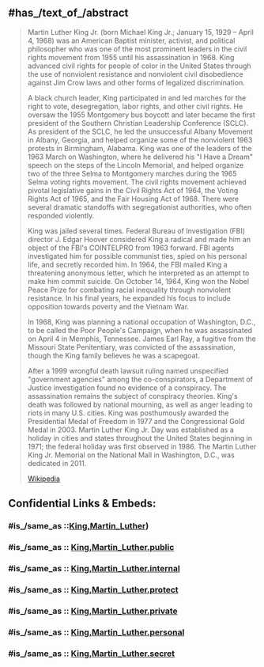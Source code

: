 ﻿---
academic_degree: '[[_Standards/WikiData/WD~Doctor_of_Philosophy,752297]]'
aliases:
- "Martin Luther King, Jr."
- "Michael King Jr."
archives_at: '[[_Standards/WikiData/WD~Swarthmore_College_Peace_Collection,98382711]]'
audio_recording_of_the_subject_s_spoken_voice: "http://commons.wikimedia.org/wiki/Special:FilePath/Martin%20Luther%20King%2C%20Jr.%20speaks%20about%20Barry%20Goldwater%20at%20a%20press%20conference%20at%20Amsterdam%20Airport%20Schiphol%2C%20August%201964%20%28audio%20from%20Polygoon%29.oga"
award_received:
- '[[_Standards/WikiData/WD~Time_Person_of_the_Year,207826]]'
- '[[_Standards/WikiData/WD~Congressional_Gold_Medal,721743]]'
- '[[_Standards/WikiData/WD~Order_of_the_Companions_of_O._R._Tambo,727815]]'
- '[[_Standards/WikiData/WD~Pacem_in_Terris_Award,973645]]'
- '[[_Standards/WikiData/WD~Spingarn_Medal,1994926]]'
- '[[_Standards/WikiData/WD~Jawaharlal_Nehru_Award_for_International_Understanding,3295156]]'
- '[[_Standards/WikiData/WD~Gandhi_Peace_Award,3404636]]'
- '[[_Standards/WikiData/WD~Anisfield-Wolf_Book_Awards,4765305]]'
- '[[_Standards/WikiData/WD~Margaret_Sanger_Awards,6759868]]'
- '[[_Standards/WikiData/WD~Humanitarian_of_the_Year,33232596]]'
- '[[_Standards/WikiData/WD~Fellow_of_the_American_Academy_of_Arts_and_Sciences,52382875]]'
- '[[_Standards/WikiData/WD~honorary_doctor_of_the_Hofstra_University,101242891]]'
- '[[_Standards/WikiData/WD~Presidential_Medal_of_Freedom,17144]]'
BHCL_UUID: d4c5fcd3-8b02-4796-860d-427a6b5681aa
birth_name: "Michael King Jr."
cause_of_death: '[[_Standards/WikiData/WD~gunshot_wound,2140674]]'
child:
- '[[_Standards/WikiData/WD~Dexter_Scott_King,362304]]'
- '[[_Standards/WikiData/WD~Yolanda_King,458994]]'
- '[[_Standards/WikiData/WD~Martin_Luther_King_III,1886607]]'
- '[[_Standards/WikiData/WD~Bernice_King,4894291]]'
Commons_category: "Martin Luther King, Jr."
Commons_gallery: "Martin Luther King, Jr."
country_of_citizenship: '[[_Standards/WikiData/WD~United_States,30]]'
date_of_birth: 1929-01-15
date_of_death: 1968-04-04
described_by_source:
- '[[_Standards/WikiData/WD~Great_Soviet_Encyclopedia_(1969_1978),17378135]]'
- '[[_Standards/WikiData/WD~Obálky_knih,67311526]]'
different_from: '[[_Standards/WikiData/WD~Martin_Luther,9554]]'
doctoral_advisor: '[[_Standards/WikiData/WD~Lotan_Harold_DeWolf,48886010]]'
documentation_files_at: '[[_Standards/WikiData/WD~SAPA_Foundation,_Swiss_Archive_of_the_Performing_Arts,50920401]]'
DPLA_subject_term: "King, Martin Luther, Jr., 1929-1968"
educated_at:
- '[[_Standards/WikiData/WD~Crozer_Theological_Seminary,687514]]'
- '[[_Standards/WikiData/WD~Morehouse_College,1524124]]'
- '[[_Standards/WikiData/WD~Boston_University_School_of_Theology,4948187]]'
- '[[_Standards/WikiData/WD~Candler_School_of_Theology,5031983]]'
- '[[_Standards/WikiData/WD~Washington_High_School,7971914]]'
- '[[_Standards/WikiData/WD~David_T._Howard_High_School,60742689]]'
- '[[_Standards/WikiData/WD~Boston_University,49110]]'
employer:
- '[[_Standards/WikiData/WD~Vrije_Universiteit_Amsterdam,1065414]]'
- '[[_Standards/WikiData/WD~Dexter_Avenue_Baptist_Church,5268379]]'
- '[[_Standards/WikiData/WD~Ebenezer_Baptist_Church,77240068]]'
ethnic_group: '[[_Standards/WikiData/WD~African_Americans,49085]]'
family_name: '[[_Standards/WikiData/WD~King,535214]]'
father: '[[_Standards/WikiData/WD~Martin_Luther_King_Sr.,2603376]]'
feast_day: '[[_Standards/WikiData/WD~Martin_Luther_King_Jr._Day,751738]]'
field_of_work:
- '[[_Standards/WikiData/WD~opinion_journalism,156035]]'
- '[[_Standards/WikiData/WD~peace_movement,708312]]'
- '[[_Standards/WikiData/WD~homiletics,1038158]]'
- '[[_Standards/WikiData/WD~pastoral_care,1081988]]'
- '[[_Standards/WikiData/WD~political_activity,12142141]]'
- '[[_Standards/WikiData/WD~civil_rights,25447176]]'
- '[[_Standards/WikiData/WD~Baptist_church,115160305]]'
- '[[_Standards/WikiData/WD~politics,7163]]'
- '[[_Standards/WikiData/WD~racism,8461]]'
- '[[_Standards/WikiData/WD~racial_segregation,59816]]'
generational_suffix: L252247-F2
given_name:
- '[[_Standards/WikiData/WD~Luther,14203378]]'
- '[[_Standards/WikiData/WD~Martin,18002399]]'
has_id_wikidata: Q8027
height: 168.9
honorific_prefix: '[[_Standards/WikiData/WD~Reverend_Doctor,122387239]]'
image: "http://commons.wikimedia.org/wiki/Special:FilePath/Martin%20Luther%20King%2C%20Jr..jpg"
image_of_grave: "http://commons.wikimedia.org/wiki/Special:FilePath/Tomb%20of%20Martin%20Luther%20King%20Jr.%20and%20Coretta%20Scott%20King%202.jpg"
influenced_by:
- '[[_Standards/WikiData/WD~Henry_David_Thoreau,131149]]'
- '[[_Standards/WikiData/WD~Reinhold_Niebuhr,358561]]'
- '[[_Standards/WikiData/WD~Walter_Rauschenbusch,1345238]]'
- '[[_Standards/WikiData/WD~Howard_Thurman,3141604]]'
- '[[_Standards/WikiData/WD~Mahatma_Gandhi,1001]]'
instance_of: '[[_Standards/WikiData/WD~human,5]]'
ISNI: 0000000121450746
killed_by: '[[_Standards/WikiData/WD~James_Earl_Ray,310062]]'
Krugosvet_article: istoriya/KING_MARTIN_LYUTER.html
languages_spoken_written_or_signed: '[[_Standards/WikiData/WD~English,1860]]'
Libris_URI: gdsvwfv045jzw67
manner_of_death: '[[_Standards/WikiData/WD~homicide,149086]]'
member_of:
- '[[_Standards/WikiData/WD~American_Academy_of_Arts_and_Sciences,463303]]'
- '[[_Standards/WikiData/WD~Southern_Christian_Leadership_Conference,605130]]'
- '[[_Standards/WikiData/WD~Progressive_National_Baptist_Convention,1248425]]'
- '[[_Standards/WikiData/WD~Alpha_Phi_Alpha,2839513]]'
mother: '[[_Standards/WikiData/WD~Alberta_Williams_King,1110336]]'
movement:
- '[[_Standards/WikiData/WD~nonviolence,76611]]'
- '[[_Standards/WikiData/WD~civil_rights_movement,13406660]]'
- '[[_Standards/WikiData/WD~labor_movement_in_the_United_States,97304502]]'
named_after: '[[_Standards/WikiData/WD~Martin_Luther_King_Sr.,2603376]]'
name_in_native_language: "Martin Luther King Jr."
number_of_children: 4
occupation:
- '[[_Standards/WikiData/WD~politician,82955]]'
- '[[_Standards/WikiData/WD~pastor,152002]]'
- '[[_Standards/WikiData/WD~preacher,432386]]'
- '[[_Standards/WikiData/WD~civil_rights_advocate,1021386]]'
- '[[_Standards/WikiData/WD~human_rights_activist,1476215]]'
- '[[_Standards/WikiData/WD~opinion_journalist,6051619]]'
- '[[_Standards/WikiData/WD~pacifist,16003550]]'
- '[[_Standards/WikiData/WD~peace_activist,16323111]]'
- '[[_Standards/WikiData/WD~writer,36180]]'
official_website: "https://thekingcenter.org"
on_focus_list_of_Wikimedia_project:
- '[[_Standards/WikiData/WD~WikiProject_Human_Rights,13382529]]'
- '[[_Standards/WikiData/WD~WikiProject_African_diaspora,15304953]]'
PhilPapers_topic: martin-luther-king
place_of_birth: '[[_Standards/WikiData/WD~Atlanta,23556]]'
place_of_burial: '[[_Standards/WikiData/WD~Martin_Luther_King_Jr._National_Historical_Park,5016739]]'
place_of_death: '[[_Standards/WikiData/WD~Memphis,16563]]'
political_ideology:
- '[[_Standards/WikiData/WD~nonviolence,76611]]'
- '[[_Standards/WikiData/WD~social_democracy,121254]]'
- '[[_Standards/WikiData/WD~democratic_socialism,189280]]'
- '[[_Standards/WikiData/WD~anti-racism,582965]]'
relative: '[[_Standards/WikiData/WD~Alveda_King,4737931]]'
religion_or_worldview: '[[_Standards/WikiData/WD~Baptists,93191]]'
sex_or_gender: '[[_Standards/WikiData/WD~male,6581097]]'
sibling:
- '[[_Standards/WikiData/WD~A._D._King,3611283]]'
- '[[_Standards/WikiData/WD~Christine_King_Farris,4020203]]'
signature: "http://commons.wikimedia.org/wiki/Special:FilePath/Martin%20Luther%20King%20Jr%20Signature2.svg"
spoken_text_audio:
- "http://commons.wikimedia.org/wiki/Special:FilePath/Es-Martin-Luther-King-1-article.ogg"
- "http://commons.wikimedia.org/wiki/Special:FilePath/Nl-Martin%20Luther%20King-article.ogg"
spouse: '[[_Standards/WikiData/WD~Coretta_Scott_King,230969]]'
topic_s_main_template:
- '[[_Standards/WikiData/WD~Template_Martin_Luther_King_Jr.,14407248]]'
- '[[_Standards/WikiData/WD~Template_Martin_Luther_King_Jr._sidebar,25976273]]'
U_S_National_Archives_Identifier: 10583019
Wolfram_Language_entity_code: "Entity[\"Concept\", \"MartinLutherKing::srt4t\"]"
writing_language: '[[_Standards/WikiData/WD~English,1860]]'
---

## #has_/text_of_/abstract 

> Martin Luther King Jr. (born Michael King Jr.; January 15, 1929 – April 4, 1968) 
> was an American Baptist minister, activist, and political philosopher 
> who was one of the most prominent leaders in the civil rights movement 
> from 1955 until his assassination in 1968. 
> King advanced civil rights for people of color in the United States 
> through the use of nonviolent resistance and nonviolent civil disobedience against Jim Crow laws 
> and other forms of legalized discrimination.
>
> A black church leader, King participated in 
> and led marches for the right to vote, desegregation, labor rights, and other civil rights. 
> He oversaw the 1955 Montgomery bus boycott 
> and later became the first president of the Southern Christian Leadership Conference (SCLC). 
> As president of the SCLC, he led the unsuccessful Albany Movement in Albany, Georgia, 
> and helped organize some of the nonviolent 1963 protests in Birmingham, Alabama. 
> King was one of the leaders of the 1963 March on Washington, 
> where he delivered his "I Have a Dream" speech on the steps of the Lincoln Memorial, 
> and helped organize two of the three Selma to Montgomery marches 
> during the 1965 Selma voting rights movement. 
> The civil rights movement achieved pivotal legislative gains in the Civil Rights Act of 1964, 
> the Voting Rights Act of 1965, and the Fair Housing Act of 1968. 
> There were several dramatic standoffs with segregationist authorities, who often responded violently.
>
> King was jailed several times. 
> Federal Bureau of Investigation (FBI) director J. Edgar Hoover considered King a radical 
> and made him an object of the FBI's COINTELPRO from 1963 forward. 
> FBI agents investigated him for possible communist ties, spied on his personal life, 
> and secretly recorded him. 
> In 1964, the FBI mailed King a threatening anonymous letter, 
> which he interpreted as an attempt to make him commit suicide. 
> On October 14, 1964, King won the Nobel Peace Prize 
> for combating racial inequality through nonviolent resistance. 
> In his final years, he expanded his focus to include opposition towards poverty and the Vietnam War.
>
> In 1968, King was planning a national occupation of Washington, D.C., 
> to be called the Poor People's Campaign, when he was assassinated on April 4 in Memphis, Tennessee. 
> James Earl Ray, a fugitive from the Missouri State Penitentiary, was convicted of the assassination, 
> though the King family believes he was a scapegoat. 
> 
> After a 1999 wrongful death lawsuit ruling named unspecified "government agencies" 
> among the co-conspirators, a Department of Justice investigation found no evidence of a conspiracy. 
> The assassination remains the subject of conspiracy theories. 
> King's death was followed by national mourning, as well as anger leading to riots in many U.S. cities. 
> King was posthumously awarded the Presidential Medal of Freedom in 1977 
> and the Congressional Gold Medal in 2003. 
> Martin Luther King Jr. Day was established as a holiday in cities 
> and states throughout the United States beginning in 1971; the federal holiday was first observed in 1986. 
> The Martin Luther King Jr. Memorial on the National Mall in Washington, D.C., was dedicated in 2011.
>
> [Wikipedia](https://en.wikipedia.org/wiki/Martin%20Luther%20King%20Jr.)


## Confidential Links & Embeds: 

### #is_/same_as ::[King,Martin_Luther](King,Martin_Luther.md)) 

### #is_/same_as :: [King,Martin_Luther.public](/_public/Society/Government/Leader/Modern_Leaders/King,Martin_Luther.public.md) 

### #is_/same_as :: [King,Martin_Luther.internal](/_internal/Society/Government/Leader/Modern_Leaders/King,Martin_Luther.internal.md) 

### #is_/same_as :: [King,Martin_Luther.protect](/_protect/Society/Government/Leader/Modern_Leaders/King,Martin_Luther.protect.md) 

### #is_/same_as :: [King,Martin_Luther.private](/_private/Society/Government/Leader/Modern_Leaders/King,Martin_Luther.private.md) 

### #is_/same_as :: [King,Martin_Luther.personal](/_personal/Society/Government/Leader/Modern_Leaders/King,Martin_Luther.personal.md) 

### #is_/same_as :: [King,Martin_Luther.secret](/_secret/Society/Government/Leader/Modern_Leaders/King,Martin_Luther.secret.md)

